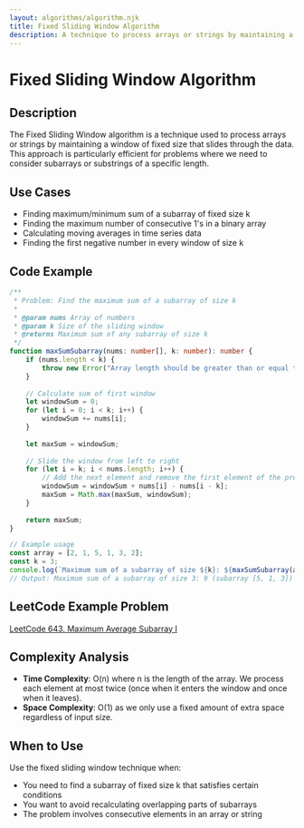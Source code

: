 ```yaml
---
layout: algorithms/algorithm.njk
title: Fixed Sliding Window Algorithm
description: A technique to process arrays or strings by maintaining a fixed-size window that slides through the data
---
```


# Fixed Sliding Window Algorithm

## Description

The Fixed Sliding Window algorithm is a technique used to process arrays or strings by maintaining a window of fixed size that slides through the data. This approach is particularly efficient for problems where we need to consider subarrays or substrings of a specific length.

## Use Cases

- Finding maximum/minimum sum of a subarray of fixed size k
- Finding the maximum number of consecutive 1's in a binary array
- Calculating moving averages in time series data
- Finding the first negative number in every window of size k

## Code Example

```typescript
/**
 * Problem: Find the maximum sum of a subarray of size k
 * 
 * @param nums Array of numbers
 * @param k Size of the sliding window
 * @returns Maximum sum of any subarray of size k
 */
function maxSumSubarray(nums: number[], k: number): number {
    if (nums.length < k) {
        throw new Error("Array length should be greater than or equal to k");
    }
    
    // Calculate sum of first window
    let windowSum = 0;
    for (let i = 0; i < k; i++) {
        windowSum += nums[i];
    }
    
    let maxSum = windowSum;
    
    // Slide the window from left to right
    for (let i = k; i < nums.length; i++) {
        // Add the next element and remove the first element of the previous window
        windowSum = windowSum + nums[i] - nums[i - k];
        maxSum = Math.max(maxSum, windowSum);
    }
    
    return maxSum;
}

// Example usage
const array = [2, 1, 5, 1, 3, 2];
const k = 3;
console.log(`Maximum sum of a subarray of size ${k}: ${maxSumSubarray(array, k)}`);
// Output: Maximum sum of a subarray of size 3: 9 (subarray [5, 1, 3])
```

## LeetCode Example Problem

[LeetCode 643. Maximum Average Subarray I](https://leetcode.com/problems/maximum-average-subarray-i/)

## Complexity Analysis

- **Time Complexity**: O(n) where n is the length of the array. We process each element at most twice (once when it enters the window and once when it leaves).
- **Space Complexity**: O(1) as we only use a fixed amount of extra space regardless of input size.

## When to Use

Use the fixed sliding window technique when:
- You need to find a subarray of fixed size k that satisfies certain conditions
- You want to avoid recalculating overlapping parts of subarrays
- The problem involves consecutive elements in an array or string
